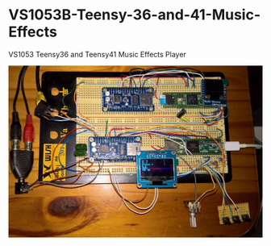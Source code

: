 # VS1053B-Teensy-36-and-41-Music-Effects
VS1053 Teensy36 and Teensy41 Music Effects Player

<img src="https://github.com/TobiasVanDyk/VS1053B-Teensy-36-and-41-Music-Effects/blob/master/images/Teensy36and41.jpg" width="800" />

	
